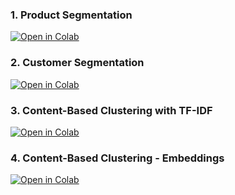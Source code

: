 ### 1. Product Segmentation

[![Open in Colab](https://colab.research.google.com/assets/colab-badge.svg)](https://colab.research.google.com/github/surajdwivedi0307/UnsupervisedLearning/blob/main/Clustering/Product_Segmentation_v1.ipynb)

### 2. Customer Segmentation

[![Open in Colab](https://colab.research.google.com/assets/colab-badge.svg)](https://colab.research.google.com/github/surajdwivedi0307/UnsupervisedLearning/blob/main/Clustering/RFM_Segementation_Analysis_v1.ipynb)

### 3. Content-Based Clustering with TF-IDF

[![Open in Colab](https://colab.research.google.com/assets/colab-badge.svg)](https://colab.research.google.com/github/surajdwivedi0307/UnsupervisedLearning/blob/main/Clustering/Content_Based_Recsys_v1.ipynb)

### 4. Content-Based Clustering - Embeddings

[![Open in Colab](https://colab.research.google.com/assets/colab-badge.svg)](https://colab.research.google.com/github/surajdwivedi0307/UnsupervisedLearning/blob/main/Clustering/Content_Based_Recsys_Embeddings_v1.ipynb)
